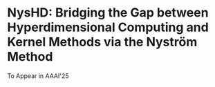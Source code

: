# NysHD: Bridging the Gap between Hyperdimensional Computing and Kernel Methods via the Nyström Method

To Appear in AAAI'25

